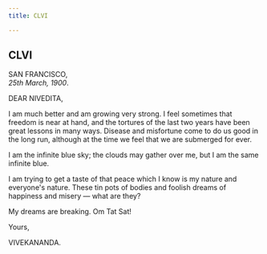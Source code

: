 ```yaml
---
title: CLVI

---
```





  

  


## CLVI

SAN FRANCISCO,  
*25th March, 1900*.

DEAR NIVEDITA,

I am much better and am growing very strong. I feel sometimes that
freedom is near at hand, and the tortures of the last two years have
been great lessons in many ways. Disease and misfortune come to do us
good in the long run, although at the time we feel that we are submerged
for ever.

I am the infinite blue sky; the clouds may gather over me, but I am the
same infinite blue.

I am trying to get a taste of that peace which I know is my nature and
everyone's nature. These tin pots of bodies and foolish dreams of
happiness and misery — what are they?

My dreams are breaking. Om Tat Sat!

Yours,

VIVEKANANDA.


